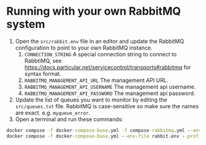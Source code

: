 # Running with your own RabbitMQ system

1. Open the `src/rabbit.env` file in an editor and update the RabbitMQ configuration to point to your own RabbitMQ instance.
   1. `CONNECTION_STRING` A special connection string to connect to RabbtiMQ, see https://docs.particular.net/servicecontrol/transports#rabbitmq for syntax format.
   2. `RABBITMQ_MANAGEMENT_API_URL` The management API URL.
   3. `RABBITMQ_MANAGEMENT_API_USERNAME` The management api username.
   4. `RABBITMQ_MANAGEMENT_API_PASSWORD` The management api password.
2. Update the list of queues you want to monitor by editing the `src/queues.txt` file. RabbitMQ is case-sensitive so make sure the names are exact. e.g. `myqueue_error`.
3. Open a terminal and run these commands:

```cmd
docker compose -f docker-compose-base.yml -f compose-rabbitmq.yml --env-file rabbit.env down
docker compose -f docker-compose-base.yml --env-file rabbit.env --profile infrastructure up
```
